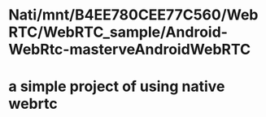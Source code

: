 # Nati/mnt/B4EE780CEE77C560/WebRTC/WebRTC_sample/Android-WebRtc-masterveAndroidWebRTC

# a simple project of using native webrtc

